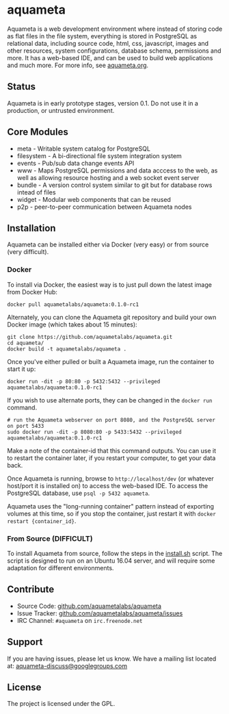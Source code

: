 aquameta
========

Aquameta is a web development environment where instead of storing code as flat
files in the file system, everything is stored in PostgreSQL as relational
data, including source code, html, css, javascript, images and other resources,
system configurations, database schema, permissions and more.  It has a
web-based IDE, and can be used to build web applications and much more.  For
more info, see [aquameta.org](http://aquameta.org/).

Status
------

Aquameta is in early prototype stages, version 0.1.  Do not use it in a
production, or untrusted environment.

Core Modules
------------

- meta - Writable system catalog for PostgreSQL
- filesystem - A bi-directional file system integration system
- events - Pub/sub data change events API
- www - Maps PostgreSQL permissions and data acccess to the web, as well as allowing resource hosting and a web socket event server
- bundle - A version control system similar to git but for database rows intead of files
- widget - Modular web components that can be reused
- p2p - peer-to-peer communication between Aquameta nodes

Installation
------------

Aquameta can be installed either via Docker (very easy) or from source (very difficult).

### Docker

To install via Docker, the easiest way is to just pull down the latest image from Docker Hub:

```
docker pull aquametalabs/aquameta:0.1.0-rc1
```

Alternately, you can clone the Aquameta git repository and build your own Docker image (which takes about 15 minutes):

```
git clone https://github.com/aquametalabs/aquameta.git
cd aquameta/
docker build -t aquametalabs/aquameta .
```

Once you've either pulled or built a Aquameta image, run the container to start it up:

```
docker run -dit -p 80:80 -p 5432:5432 --privileged aquametalabs/aquameta:0.1.0-rc1
```

If you wish to use alternate ports, they can be changed in the `docker run` command.

```
# run the Aquameta webserver on port 8080, and the PostgreSQL server on port 5433
sudo docker run -dit -p 8080:80 -p 5433:5432 --privileged aquametalabs/aquameta:0.1.0-rc1
```

Make a note of the container-id that this command outputs.  You can use it to
restart the container later, if you restart your computer, to get your data back.

Once Aquameta is running, browse to `http://localhost/dev` (or whatever
host/port it is installed on) to access the web-based IDE.  To access the
PostgreSQL database, use `psql -p 5432 aquameta`.

Aquameta uses the "long-running container" pattern instead of exporting volumes
at this time, so if you stop the container, just restart it with `docker
restart {container_id}`.


### From Source (DIFFICULT)

To install Aquameta from source, follow the steps in the
[install.sh](https://github.com/aquametalabs/aquameta/blob/master/install.sh)
script.  The script is designed to run on an Ubuntu 16.04 server, and will
require some adaptation for different environments.

Contribute
----------

- Source Code: [github.com/aquametalabs/aquameta](https://github.com/aquametalabs/aquameta)
- Issue Tracker: [github.com/aquametalabs/aquameta/issues](https://github.com/aquametalabs/aquameta/issues)
- IRC Channel: `#aquameta` on `irc.freenode.net`

Support
-------

If you are having issues, please let us know.
We have a mailing list located at: aquameta-discuss@googlegroups.com

License
-------

The project is licensed under the GPL.
